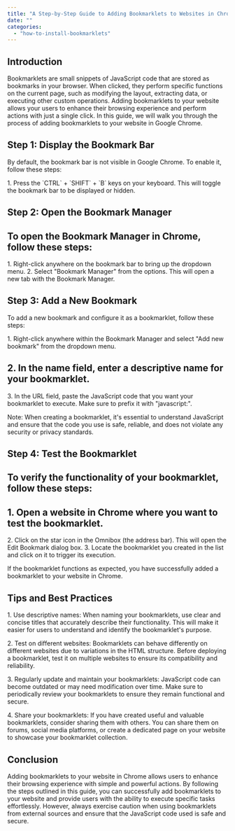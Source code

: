 ```yaml
---
title: "A Step-by-Step Guide to Adding Bookmarklets to Websites in Chrome"
date: ""
categories: 
  - "how-to-install-bookmarklets"
---
```


## Introduction

Bookmarklets are small snippets of JavaScript code that are stored as bookmarks in your browser. When clicked, they perform specific functions on the current page, such as modifying the layout, extracting data, or executing other custom operations. Adding bookmarklets to your website allows your users to enhance their browsing experience and perform actions with just a single click. In this guide, we will walk you through the process of adding bookmarklets to your website in Google Chrome.

## Step 1: Display the Bookmark Bar

By default, the bookmark bar is not visible in Google Chrome. To enable it, follow these steps:

1\. Press the \`CTRL\` + \`SHIFT\` + \`B\` keys on your keyboard. This will toggle the bookmark bar to be displayed or hidden.

## Step 2: Open the Bookmark Manager

## To open the Bookmark Manager in Chrome, follow these steps:

1\. Right-click anywhere on the bookmark bar to bring up the dropdown menu. 2. Select "Bookmark Manager" from the options. This will open a new tab with the Bookmark Manager.

## Step 3: Add a New Bookmark

To add a new bookmark and configure it as a bookmarklet, follow these steps:

1\. Right-click anywhere within the Bookmark Manager and select "Add new bookmark" from the dropdown menu.

## 2\. In the name field, enter a descriptive name for your bookmarklet.

3\. In the URL field, paste the JavaScript code that you want your bookmarklet to execute. Make sure to prefix it with "javascript:".

Note: When creating a bookmarklet, it's essential to understand JavaScript and ensure that the code you use is safe, reliable, and does not violate any security or privacy standards.

## Step 4: Test the Bookmarklet

## To verify the functionality of your bookmarklet, follow these steps:

## 1\. Open a website in Chrome where you want to test the bookmarklet.

2\. Click on the star icon in the Omnibox (the address bar). This will open the Edit Bookmark dialog box. 3. Locate the bookmarklet you created in the list and click on it to trigger its execution.

If the bookmarklet functions as expected, you have successfully added a bookmarklet to your website in Chrome.

## Tips and Best Practices

1\. Use descriptive names: When naming your bookmarklets, use clear and concise titles that accurately describe their functionality. This will make it easier for users to understand and identify the bookmarklet's purpose.

2\. Test on different websites: Bookmarklets can behave differently on different websites due to variations in the HTML structure. Before deploying a bookmarklet, test it on multiple websites to ensure its compatibility and reliability.

3\. Regularly update and maintain your bookmarklets: JavaScript code can become outdated or may need modification over time. Make sure to periodically review your bookmarklets to ensure they remain functional and secure.

4\. Share your bookmarklets: If you have created useful and valuable bookmarklets, consider sharing them with others. You can share them on forums, social media platforms, or create a dedicated page on your website to showcase your bookmarklet collection.

## Conclusion

Adding bookmarklets to your website in Chrome allows users to enhance their browsing experience with simple and powerful actions. By following the steps outlined in this guide, you can successfully add bookmarklets to your website and provide users with the ability to execute specific tasks effortlessly. However, always exercise caution when using bookmarklets from external sources and ensure that the JavaScript code used is safe and secure.
